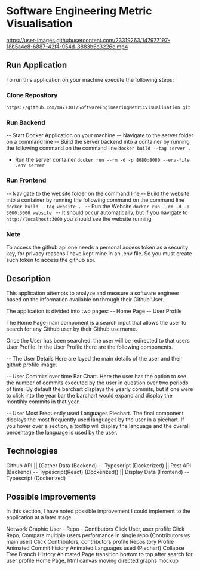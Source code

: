 # Software Engineering Metric Visualisation

https://user-images.githubusercontent.com/23319263/147977197-18b5a4c8-6887-42f4-954d-3883b6c3226e.mp4

## Run Application

To run this application on your machine execute the following steps:

### Clone Repository

```https://github.com/m477301/SoftwareEngineeringMetricVisualisation.git```

### Run Backend
-- Start Docker Application on your machine
-- Navigate to the server folder on a command line
-- Build the server backend into a container by running the following command on the command line
``` docker build --tag server . ```
- Run the server container
```docker run --rm -d -p 8080:8080 --env-file .env server ```

### Run Frontend
-- Navigate to the website folder on the command line
-- Build the website into a container by running the following command on the command line
```docker build --tag website . ```
-- Run the Website
```docker run --rm -d -p 3000:3000 website ```
-- It should occur automatically, but if you navigate to ``http://localhost:3000`` you should see the website running

### Note
To access the github api one needs a personal access token as a security key, for privacy reasons I have kept mine in an .env file. So you must create
such token to access the github api.

## Description

This application attempts to analyze and measure a software engineer based on the information available on through their Github User.

The application is divided into two pages:
-- Home Page
-- User Profile

The Home Page main component is a search input that allows the user to search for any Github user by their Github username.

Once the User has been searched, the user will be redirected to that users User Profile.
In the User Profile there are the following components.

-- The User Details
Here are layed the main details of the user and their github profile image.

-- User Commits over time Bar Chart.
Here the user has the option to see the number of commits executed by the user in question over two periods of time.
By default the barchart displays the yearly commits, but if one were to click into the year bar the barchart would expand and display the montlhly commits in that year.

-- User Most Frequently used Languages Piechart.
The final component displays the most frequently used languages by the user in a piechart. If you hover over a section, a tooltip will display the language and the overall percentage the language is used by the user.

## Technologies

Github API
||
(Gather Data (Backend) -- Typescript (Dockerized)
||
Rest API (Backend) -- Typescript(React) (Dockerized))
||
Display Data (Frontend) -- Typescript (Dockerized)

## Possible Improvements
In this section, I have noted possible improvement I could implement to the application at a later stage.

Network Graphic User - Repo - Contibutors
Click User, user profile
Click Repo, Compare multiple users performance in single repo (Contributors vs main user)
Click Contributors, contributors profile
Repository Profile
Animated Commit history
Animated Languages used (Piechart)
Collapse Tree Branch History
Animated Page transition bottom to top after search for user profile
Home Page, html canvas moving directed graphs mockup



